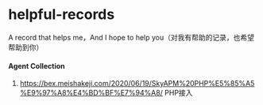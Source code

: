 # helpful-records
A record that helps me，And I hope to help you（对我有帮助的记录，也希望帮助到你）


#### Agent Collection

1. https://bex.meishakeji.com/2020/06/19/SkyAPM%20PHP%E5%85%A5%E9%97%A8%E4%BD%BF%E7%94%A8/ PHP接入

